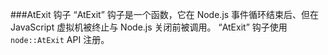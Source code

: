 ###AtExit 钩子
“AtExit” 钩子是一个函数，它在 Node.js 事件循环结束后、但在 JavaScript 虚拟机被终止与 Node.js 关闭前被调用。
“AtExit” 钩子使用 `node::AtExit` API 注册。

